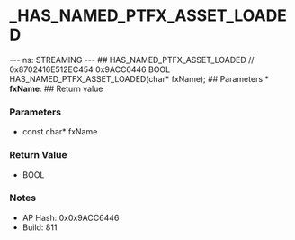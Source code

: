 # _HAS_NAMED_PTFX_ASSET_LOADED

--- ns: STREAMING --- ## HAS_NAMED_PTFX_ASSET_LOADED  // 0x8702416E512EC454 0x9ACC6446 BOOL HAS_NAMED_PTFX_ASSET_LOADED(char* fxName);  ## Parameters * **fxName**:  ## Return value

### Parameters
* const char* fxName

### Return Value
* BOOL

### Notes
* AP Hash: 0x0x9ACC6446
* Build: 811

